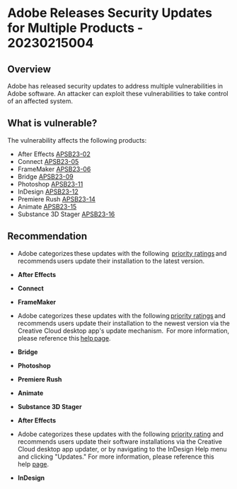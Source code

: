 # Adobe Releases Security Updates for Multiple Products - 20230215004

## Overview
Adobe has released security updates to address multiple vulnerabilities in Adobe software. An attacker can exploit these vulnerabilities to take control of an affected system.


## What is vulnerable? 

The vulnerability affects the following products:
-   After Effects [APSB23-02](https://helpx.adobe.com/security/products/after_effects/apsb23-02.html)
-   Connect [APSB23-05](https://helpx.adobe.com/security/products/connect/apsb23-05.html)
-   FrameMaker [APSB23-06](https://helpx.adobe.com/security/products/framemaker/apsb23-06.html)
-   Bridge [APSB23-09](https://helpx.adobe.com/security/products/bridge/apsb23-09.html)
-   Photoshop [APSB23-11](https://helpx.adobe.com/security/products/photoshop/apsb23-11.html)
-   InDesign [APSB23-12](https://helpx.adobe.com/security/products/indesign/apsb23-12.html)
-   Premiere Rush [APSB23-14](https://helpx.adobe.com/security/products/premiere_rush/apsb23-14.html)
-   Animate [APSB23-15](https://helpx.adobe.com/security/products/animate/apsb23-15.html)
-   Substance 3D Stager [APSB23-16](https://helpx.adobe.com/security/products/substance3d_stager/apsb23-16.html)



## Recommendation

-  Adobe categorizes these updates with the following  [priority ratings](https://helpx.adobe.com/security/severity-ratings.html) and recommends users update their installation to the latest version.
- **After Effects**
- **Connect**
- **FrameMaker** 

- Adobe categorizes these updates with the following [priority ratings](https://helpx.adobe.com/security/severity-ratings.html) and recommends users update their installation to the newest version via the Creative Cloud desktop app's update mechanism.  For more information, please reference this [help page](https://helpx.adobe.com/creative-cloud/help/creative-cloud-updates.html).
- **Bridge**
- **Photoshop**
- **Premiere Rush**
- **Animate**
- **Substance 3D Stager** 
- **After Effects** 

- Adobe categorizes these updates with the following [priority rating](https://helpx.adobe.com/security/severity-ratings.html) and recommends users update their software installations via the Creative Cloud desktop app updater, or by navigating to the InDesign Help menu and clicking "Updates." For more information, please reference this help [page](https://helpx.adobe.com/support/indesign.html).
- **InDesign** 
